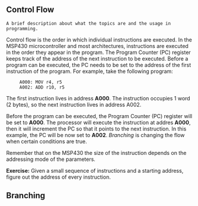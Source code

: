 
Control Flow
-----------------

    A brief description about what the topics are and the usage in programming.

   Control flow is the order in which individual instructions are
   executed. In the MSP430 microcontroller and most architectures,
   instructions are executed in the order they appear in the program.
   The Program Counter (PC) register keeps track of the address of the
   next instruction to be executed. Before a program can be executed,
   the PC needs to be set to the address of the first instruction of
   the program. For example, take the following program:

   ```assembler
        A000: MOV r4, r5
        A002: ADD r10, r5
   ```

   The first instruction lives in address **A000**. The instruction
   occupies 1 word (2 bytes), so the next instruction lives in address
   A002. 

   Before the program can be executed, the Program Counter (PC)
   register will be set to **A000**. The processor will execute the
   instruction at addres **A000**, then it will increment the PC so
   that it points to the next instruction. In this example, the PC
   will be now set to **A002**. *Branching* is changing the flow when
   certain conditions are true. 

   Remember that on the MSP430 the size of the instruction depends on
   the addressing mode of the parameters.

   **Exercise:** Given a small sequence of instructions and a starting
        address, figure out the address of every instruction.

Branching
---------------------